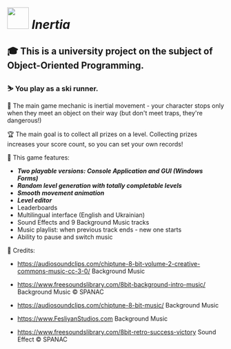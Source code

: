 # <img src="https://user-images.githubusercontent.com/93669607/167170534-46bd23ce-1cd2-43da-a71d-ec93d3763083.svg" width=50> *Inertia*

## :mortar_board: This is a university project on the subject of Object-Oriented Programming.

### :skier: You play as a ski runner. 

:dash: The main game mechanic is inertial movement - your character stops only when they meet an object on their way (but don't meet traps, they're dangerous!)

:trophy: The main goal is to collect all prizes on a level. Collecting prizes increases your score count, so you can set your own records!

:game_die: This game features:

* ***Two playable versions: Console Application and GUI (Windows Forms)***
* ***Random level generation with totally completable levels***
* ***Smooth movement animation***
* ***Level editor***
* Leaderboards
* Multilingual interface (English and Ukrainian)
* Sound Effects and 9 Background Music tracks
* Music playlist: when previous track ends - new one starts
* Ability to pause and switch music

:page_with_curl: Credits:

- https://audiosoundclips.com/chiptune-8-bit-volume-2-creative-commons-music-cc-3-0/ Background Music

- https://www.freesoundslibrary.com/8bit-background-intro-music/ Background Music © SPANAC

- https://audiosoundclips.com/chiptune-8-bit-music/ Background Music

- https://www.FesliyanStudios.com Background Music

- https://www.freesoundslibrary.com/8bit-retro-success-victory Sound Effect © SPANAC
